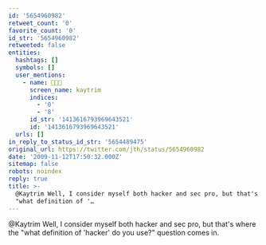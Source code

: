 ```yaml
---
id: '5654960982'
retweet_count: '0'
favorite_count: '0'
id_str: '5654960982'
retweeted: false
entities:
  hashtags: []
  symbols: []
  user_mentions:
    - name: 🧑🏽‍🔬
      screen_name: kaytrim
      indices:
        - '0'
        - '8'
      id_str: '1413616793969643521'
      id: '1413616793969643521'
  urls: []
in_reply_to_status_id_str: '5654489475'
original_url: https://twitter.com/jth/status/5654960982
date: '2009-11-12T17:50:32.000Z'
sitemap: false
robots: noindex
reply: true
title: >-
  @Kaytrim Well, I consider myself both hacker and sec pro, but that's where the
  "what definition of '…
---
```


@Kaytrim Well, I consider myself both hacker and sec pro, but that's where the "what definition of 'hacker' do you use?" question comes in.